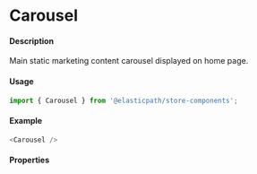 # Carousel

#### Description

Main static marketing content carousel displayed on home page.

#### Usage

```js
import { Carousel } from '@elasticpath/store-components';
```

#### Example

```js
<Carousel />
```

#### Properties

<!-- PROPS -->
